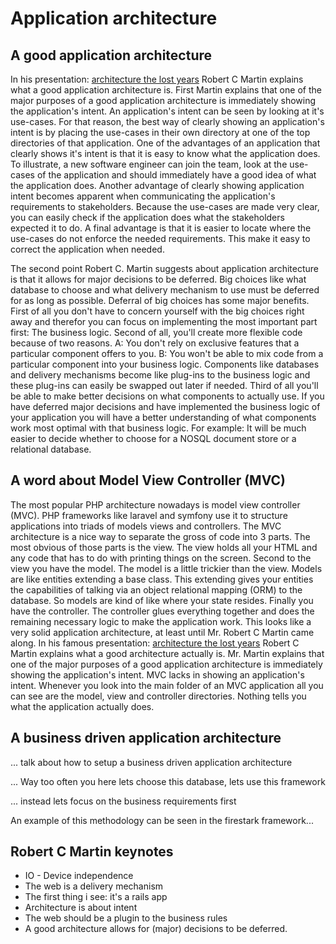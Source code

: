 # Application architecture



## A good application architecture

In his presentation: [architecture the lost years](https://www.youtube.com/watch?v=NeXQEJNWO5w) Robert C Martin explains what a good application architecture is. First Martin explains that one of the major purposes of a good application architecture is immediately showing the application's intent. An application's intent can be seen by looking at it's use-cases. For that reason, the best way of clearly showing an application's intent is by placing the use-cases in their own directory at one of the top directories of that application. One of the advantages of an application that clearly shows it's intent is that it is easy to know what the application does. To illustrate, a new software engineer can join the team, look at the use-cases of the application and should immediately have a good idea of what the application does. Another advantage of clearly showing application intent becomes apparent when communicating the application's requirements to stakeholders. Because the use-cases are made very clear, you can easily check if the application does what the stakeholders expected it to do. A final advantage is that it is easier to locate where the use-cases do not enforce the needed requirements. This make it easy to correct the application when needed.

The second point Robert C. Martin suggests about application architecture is that it allows for major decisions to be deferred. Big choices like what database to choose and what delivery mechanism to use must be deferred for as long as possible. Deferral of big choices has some major benefits. First of all you don't have to concern yourself with the big choices right away and therefor you can focus on implementing the most important part first: The business logic. Second of all, you'll create more flexible code because of two reasons. A: You don't rely on exclusive features that a particular component offers to you. B: You won't be able to mix code from a particular component into your business logic. Components like databases and delivery mechanisms become like plug-ins to the business logic and these plug-ins can easily be swapped out later if needed. Third of all you'll be able to make better decisions on what components to actually use. If you have deferred major decisions and have implemented the business logic of your application you will have a better understanding of what components work most optimal with that business logic. For example: It will be much easier to decide whether to choose for a NOSQL document store or a relational database.

## A word about Model View Controller (MVC)

The most popular PHP architecture nowadays is model view controller (MVC). PHP frameworks like laravel and symfony use it to structure applications into triads of models views and controllers. The MVC architecture is a nice way to separate the gross of code into 3 parts. The most obvious of those parts is the view. The view holds all your HTML and any code that has to do with printing things on the screen. Second to the view you have the model. The model is a little trickier than the view. Models are like entities extending a base class. This extending gives your entities the capabilities of talking via an object relational mapping (ORM) to the database. So models are kind of like where your state resides. Finally you have the controller. The controller glues everything together and does the remaining necessary logic to make the application work. This looks like a very solid application architecture, at least until Mr. Robert C Martin came along. In his famous presentation: [architecture the lost years](https://www.youtube.com/watch?v=NeXQEJNWO5w) Robert C Martin explains what a good architecture actually is. Mr. Martin explains that one of the major purposes of a good application architecture is immediately showing the application's intent. MVC lacks in showing an application's intent. Whenever you look into the main folder of an MVC application all you can see are the model, view and controller directories. Nothing tells you what the application actually does.



## A business driven application architecture

... talk about how to setup a business driven application architecture



... Way too often you here lets choose this database, lets use this framework

... instead lets focus on the business requirements first



An example of this methodology can be seen in the firestark framework...



## Robert C Martin keynotes

- IO  - Device independence
- The web is a delivery mechanism
- The first thing i see: it's a rails app
- Architecture is about intent
- The web should be a plugin to the business rules
- A good architecture allows for (major) decisions to be deferred.